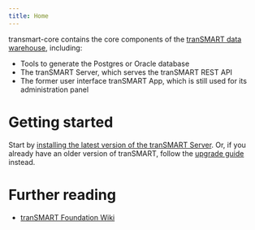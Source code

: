 ```yaml
---
title: Home
---
```

transmart-core contains the core components of the [tranSMART data warehouse](../transmart/), including:

* Tools to generate the Postgres or Oracle database
* The tranSMART Server, which serves the tranSMART REST API
* The former user interface tranSMART App, which is still used for its administration panel

# Getting started

Start by [installing the latest version of the tranSMART Server](installation.html). Or, if you already have an older version of tranSMART, follow the [upgrade guide](upgrade.html) instead.

# Further reading

* [tranSMART Foundation Wiki](https://wiki.transmartfoundation.org/)
